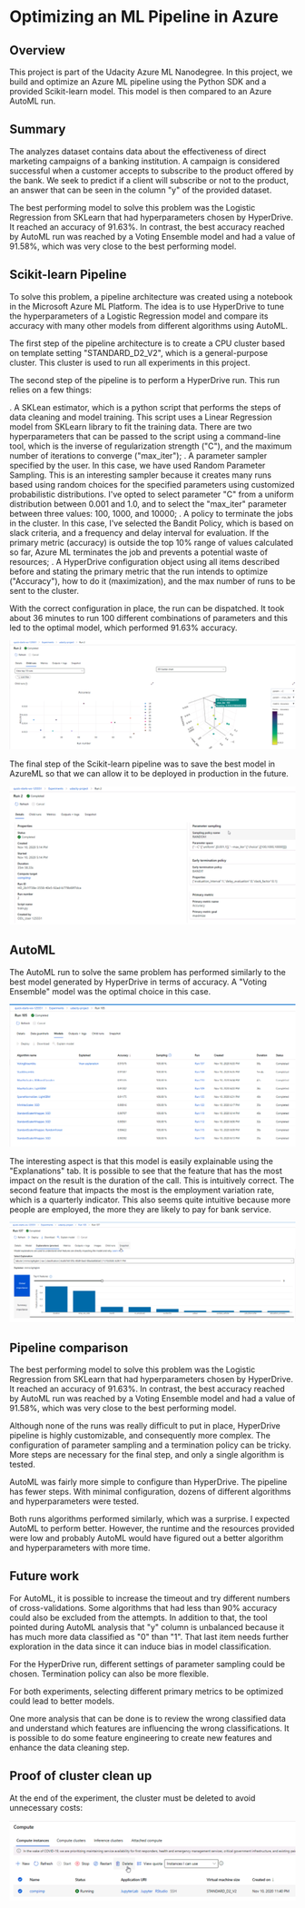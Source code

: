 # Optimizing an ML Pipeline in Azure

## Overview

This project is part of the Udacity Azure ML Nanodegree.
In this project, we build and optimize an Azure ML pipeline using the Python SDK and a provided Scikit-learn model.
This model is then compared to an Azure AutoML run.

## Summary

The analyzes dataset contains data about the effectiveness of direct marketing campaigns of a banking institution. A campaign is considered successful when a customer accepts to subscribe to the product offered by the bank. We seek to predict if a client will subscribe or not to the product, an answer that can be seen in the column "y" of the provided dataset.

The best performing model to solve this problem was the Logistic Regression from SKLearn that had hyperparameters chosen by HyperDrive. It reached an accuracy of 91.63%. In contrast, the best accuracy reached by AutoML run was reached by a Voting Ensemble model and had a value of 91.58%, which was very close to the best performing model.

## Scikit-learn Pipeline

To solve this problem, a pipeline architecture was created using a notebook in the Microsoft Azure ML Platform. The idea is to use HyperDrive to tune the hyperparameters of a Logistic Regression model and compare its accuracy with many other models from different algorithms using AutoML.

The first step of the pipeline architecture is to create a CPU cluster based on template setting "STANDARD_D2_V2", which is a general-purpose cluster. This cluster is used to run all experiments in this project.

The second step of the pipeline is to perform a HyperDrive run. This run relies on a few things:

. A SKLean estimator, which is a python script that performs the steps of data cleaning and model training. This script uses a Linear Regression model from SKLearn library to fit the training data. There are two hyperparameters that can be passed to the script using a command-line tool, which is the inverse of regularization strength ("C"), and the maximum number of iterations to converge ("max_iter");
. A parameter sampler specified by the user. In this case, we have used Random Parameter Sampling. This is an interesting sampler because it creates many runs based using random choices for the specified parameters using customized probabilistic distributions. I've opted to select parameter "C" from a uniform distribution between 0.001 and 1.0, and to select the "max_iter" parameter between three values: 100, 1000, and 10000;
. A policy to terminate the jobs in the cluster. In this case, I've selected the Bandit Policy, which is based on slack criteria, and a frequency and delay interval for evaluation. If the primary metric (accuracy) is outside the top 10% range of values calculated so far, Azure ML terminates the job and prevents a potential waste of resources;
. A HyperDrive configuration object using all items described before and stating the primary metric that the run intends to optimize ("Accuracy"), how to do it (maximization), and the max number of runs to be sent to the cluster.

With the correct configuration in place, the run can be dispatched. It took about 36 minutes to run 100 different combinations of parameters and this led to the optimal model, which performed 91.63% accuracy.

![HyperDrive Runs and the Best Hyperparameters](hyperdrive_run/best_run_parameters.png)

The final step of the Scikit-learn pipeline was to save the best model in AzureML so that we can allow it to be deployed in production in the future.

![SKLearn HyperDrive Run Summary](hyperdrive_run/run_summary.png)

## AutoML

The AutoML run to solve the same problem has performed similarly to the best model generated by HyperDrive in terms of accuracy. A "Voting Ensemble" model was the optimal choice in this case.

![AutoML Run Algorithm List](automl_run/best_algorithm.png)

The interesting aspect is that this model is easily explainable using the "Explanations" tab. It is possible to see that the feature that has the most impact on the result is the duration of the call. This is intuitively correct. The second feature that impacts the most is the employment variation rate, which is a quarterly indicator. This also seems quite intuitive because more people are employed, the more they are likely to pay for bank service.

![AutoML Algorithm Explanation](automl_run/algorithm_explanation.png)

## Pipeline comparison

The best performing model to solve this problem was the Logistic Regression from SKLearn that had hyperparameters chosen by HyperDrive. It reached an accuracy of 91.63%. In contrast, the best accuracy reached by AutoML run was reached by a Voting Ensemble model and had a value of 91.58%, which was very close to the best performing model.

Although none of the runs was really difficult to put in place, HyperDrive pipeline is highly customizable, and consequently more complex. The configuration of parameter sampling and a termination policy can be tricky. More steps are necessary for the final step, and only a single algorithm is tested.

AutoML was fairly more simple to configure than HyperDrive. The pipeline has fewer steps. With minimal configuration, dozens of different algorithms and hyperparameters were tested.

Both runs algorithms performed similarly, which was a surprise. I expected AutoML to perform better. However, the runtime and the resources provided were low and probably AutoML would have figured out a better algorithm and hyperparameters with more time.

## Future work

For AutoML, it is possible to increase the timeout and try different numbers of cross-validations. Some algorithms that had less than 90% accuracy could also be excluded from the attempts. In addition to that, the tool pointed during AutoML analysis that "y" column is unbalanced because it has much more data classified as "0" than "1". That last item needs further exploration in the data since it can induce bias in model classification.

For the HyperDrive run, different settings of parameter sampling could be chosen. Termination policy can also be more flexible.

For both experiments, selecting different primary metrics to be optimized could lead to better models.

One more analysis that can be done is to review the wrong classified data and understand which features are influencing the wrong classifications. It is possible to do some feature engineering to create new features and enhance the data cleaning step. 

## Proof of cluster clean up

At the end of the experiment, the cluster must be deleted to avoid unnecessary costs:

![Cluster marked for deletion](cluster_delete.png)

